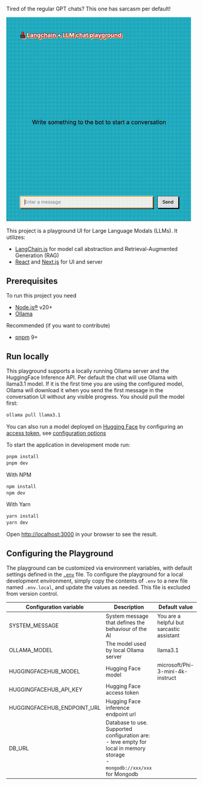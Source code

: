 Tired of the regular GPT chats? This one has sarcasm per default!

<img src="docs/preview.gif" width="489" alt="preview">

This project is a playground UI for Large Language Modals (LLMs). It utilizes:
- [LangChain.js](https://github.com/langchain-ai/langchainjs) for model call abstraction and Retrieval-Augmented Generation (RAG)
- [React](https://github.com/facebook/react) and [Next.js](https://github.com/vercel/next.js) for UI and server

## Prerequisites

To run this project you need
- [Node.js®](https://nodejs.org/en/download/package-manager) v20+
- [Ollama](https://ollama.com/download)

Recommended (if you want to contribute)
- [pnpm](https://pnpm.io/installation) 9+

## Run locally

This playground supports a locally running Ollama server and the HuggingFace Inference API. Per default the chat will use
Ollama with llama3.1 model. If it is the first time you are using the configured model, Ollama will download it when
you send the first message in the conversation UI without any visible progress. You should pull the model first:

```bash
ollama pull llama3.1
```

You can also run a model deployed on [Hugging Face](https://huggingface.co/) by configuring an
[access token](https://huggingface.co/docs/hub/security-tokens), see [configuration options](#configuring-the-playground)

To start the application in development mode run:

```bash
pnpm install
pnpm dev
```

With NPM

```bash
npm install
npm dev
```

With Yarn

```bash
yarn install
yarn dev
```

Open [http://localhost:3000](http://localhost:3000) in your browser to see the result.

## Configuring the Playground

The playground can be customized via environment variables, with default settings defined in the [`.env`](.env) file.
To configure the playground for a local development environment, simply copy the contents of `.env` to a new file named
`.env.local`, and update the values as needed. This file is excluded from version control.

| Configuration variable      | Description                                                                                                                      | Default value                             |
|-----------------------------|----------------------------------------------------------------------------------------------------------------------------------|-------------------------------------------|
| SYSTEM_MESSAGE              | System message that defines the behaviour of the AI                                                                              | You are a helpful but sarcastic assistant |
| OLLAMA_MODEL                | The model used by local Ollama server                                                                                            | llama3.1                                  |
| HUGGINGFACEHUB_MODEL        | Hugging Face model                                                                                                               | microsoft/Phi-3-mini-4k-instruct          |
| HUGGINGFACEHUB_API_KEY      | Hugging Face access token                                                                                                        |                                           |
| HUGGINGFACEHUB_ENDPOINT_URL | Hugging Face inference endpoint url                                                                                              |                                           |
| DB_URL                      | Database to use. Supported configuration are:<br/>- leve empty for local in memory storage<br/>- `mongodb://xxx/xxx` for Mongodb |                                           |

